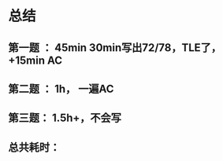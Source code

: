 # 总结


## 第一题 ： 45min 30min写出72/78，TLE了， +15min AC

## 第二题 ： 1h， 一遍AC

## 第三题： 1.5h+，不会写

## 总共耗时： 
